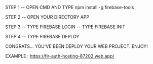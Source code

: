 STEP 1
-- OPEN CMD AND TYPE 
npm install -g firebase-tools

STEP 2
-- OPEN YOUR DIRECTORY APP

STEP 3
-- TYPE FIREBASE LOGIN
-- TYPE FIREBASE INIT

STEP 4
-- TYPE FIREBASE DEPLOY

CONGRATS... YOU'VE BEEN DEPLOY YOUR WEB PROJECT. ENJOY!

EXAMPLE : 
https://fir-auth-hosting-87202.web.app/